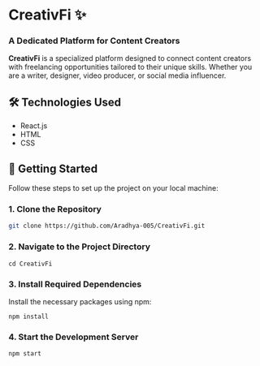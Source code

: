 # CreativFi ✨
### A Dedicated Platform for Content Creators

**CreativFi** is a specialized platform designed to connect content creators with freelancing opportunities tailored to their unique skills. Whether you are a writer, designer, video producer, or social media influencer.

## 🛠️ Technologies Used
  - React.js
  - HTML
  - CSS

## 🚀 Getting Started

Follow these steps to set up the project on your local machine:

### 1. Clone the Repository
```bash
git clone https://github.com/Aradhya-005/CreativFi.git

```
### 2. Navigate to the Project Directory
```
cd CreativFi
```
### 3. Install Required Dependencies
Install the necessary packages using npm:
```
npm install
```
### 4. Start the Development Server
```
npm start
